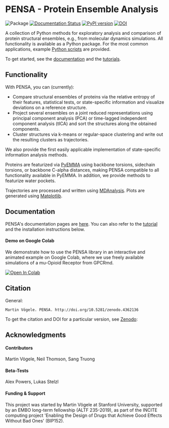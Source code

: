# PENSA - Protein Ensemble Analysis

![Package](https://github.com/drorlab/pensa/workflows/package/badge.svg)
[![Documentation
Status](https://readthedocs.org/projects/pensa/badge/?version=latest)](http://pensa.readthedocs.io/?badge=latest)
[![PyPI version](https://badge.fury.io/py/pensa.svg)](https://badge.fury.io/py/pensa)
[![DOI](https://zenodo.org/badge/DOI/10.5281/zenodo.4362136.svg)](https://doi.org/10.5281/zenodo.4362136)

A collection of Python methods for exploratory analysis and comparison of protein structural ensembles, e.g., from molecular dynamics simulations.
All functionality is available as a Python package. For the most common applications, example [Python scripts](https://github.com/drorlab/pensa/tree/master/scripts) are provided. 

To get started, see the [documentation](https://pensa.readthedocs.io/en/latest/) and the [tutorials](https://github.com/drorlab/pensa/tree/master/tutorial).

## Functionality

With PENSA, you can (currently):
- Compare structural ensembles of proteins via the relative entropy of their features, statistical tests, or state-specific information and visualize deviations on a reference structure.
- Project several ensembles on a joint reduced representations using principal component analysis (PCA) or time-lagged independent component analysis (tICA) and sort the structures along the obtained components.
- Cluster structures via k-means or regular-space clustering and write out the resulting clusters as trajectories.

We also provide the first easily applicable implementation of state-specific information analysis methods.

Proteins are featurized via [PyEMMA](http://emma-project.org/latest/) using backbone torsions, sidechain torsions, or backbone C-alpha distances, making PENSA compatible to all functionality available in PyEMMA. In addition, we provide methods to featurize water pockets.

Trajectories are processed and written using [MDAnalysis](https://www.mdanalysis.org/). Plots are generated using [Matplotlib](https://matplotlib.org/).

## Documentation
PENSA's documentation pages are [here](https://pensa.readthedocs.io/en/latest/). 
You can also refer to the [tutorial](https://github.com/drorlab/pensa/tree/master/tutorial) and the installation instructions below.

#### Demo on Google Colab
We demonstrate how to use the PENSA library in an interactive and animated example on Google Colab, where we use freely available simulations of a mu-Opioid Receptor from GPCRmd.

[![Open In Colab](https://colab.research.google.com/assets/colab-badge.svg)](https://colab.research.google.com/drive/1difJjlcwpN-0hSmGCGrPq9Cxq5wJ7ZDa)


## Citation

General:
```
Martin Vögele. PENSA. http://doi.org/10.5281/zenodo.4362136
```

To get the citation and DOI for a particular version, see [Zenodo](https://zenodo.org/record/4362136):


## Acknowledgments

#### Contributors
Martin Vögele, Neil Thomson, Sang Truong

#### Beta-Tests
Alex Powers, Lukas Stelzl

#### Funding & Support 
This project was started by Martin Vögele at Stanford University, supported by an EMBO long-term fellowship (ALTF 235-2019), as part of the INCITE computing project 'Enabling the Design of Drugs that Achieve Good Effects Without Bad Ones' (BIP152).


